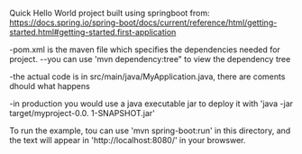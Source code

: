 Quick Hello World project built using springboot from: https://docs.spring.io/spring-boot/docs/current/reference/html/getting-started.html#getting-started.first-application

-pom.xml is the maven file which specifies the dependencies needed for project.
--you can use 'mvn dependency:tree" to view the dependency tree

-the actual code is in src/main/java/MyApplication.java, there are coments dhould what happens

-in production you would use a java executable jar to deploy it with 'java -jar target/myproject-0.0.
1-SNAPSHOT.jar'

To run the example, tou can use 'mvn spring-boot:run' in this directory, and the text will appear in
'http://localhost:8080/' in your browswer.                                     